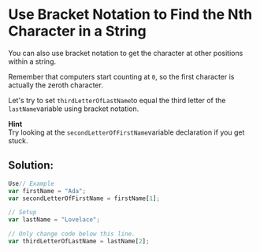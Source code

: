# Use Bracket Notation to Find the Nth Character in a String

You can also use bracket notation to get the character at other positions within a string.

Remember that computers start counting at `0`, so the first character is actually the zeroth character.

Let's try to set `thirdLetterOfLastName`to equal the third letter of the `lastName`variable using bracket notation.

**Hint**  
Try looking at the `secondLetterOfFirstName`variable declaration if you get stuck.

## Solution:

```javascript
Use// Example
var firstName = "Ada";
var secondLetterOfFirstName = firstName[1];

// Setup
var lastName = "Lovelace";

// Only change code below this line.
var thirdLetterOfLastName = lastName[2];


```



